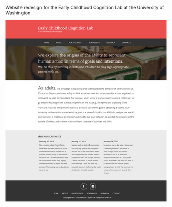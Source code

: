 Website redesign for the Early Childhood Cognition Lab at the University of Washington.

<img class="featured 2x" src="../assets/images/projects/eccl/eccl-full.png"/>
